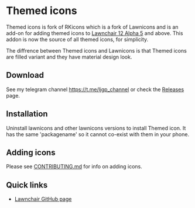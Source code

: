 # Themed icons

Themed icons is fork of RKicons which is a fork of Lawnicons and is an add-on for adding themed icons to [Lawnchair 12 Alpha 5](https://github.com/LawnchairLauncher/lawnchair) and above.
This addon is now the source of all themed icons, for simplicity.

The diffrence between Themed icons and Lawnicons is that Themed icons are filled variant and they have material design look.

## Download

See my telegram channel https://t.me/ljgp_channel
or check the [Releases](https://github.com/Yurieaijoker/Themed-Icons/releases) page.

## Installation

Uninstall lawnicons and other lawnicons versions to install Themed icon. It has the same 'packagename' so it cannot co-exist with them in your phone.

## Adding icons

Please see [CONTRIBUTING.md](CONTRIBUTING.md) for info on adding icons.

## Quick links

- [Lawnchair GitHub page](https://github.com/LawnchairLauncher/lawnchair)

